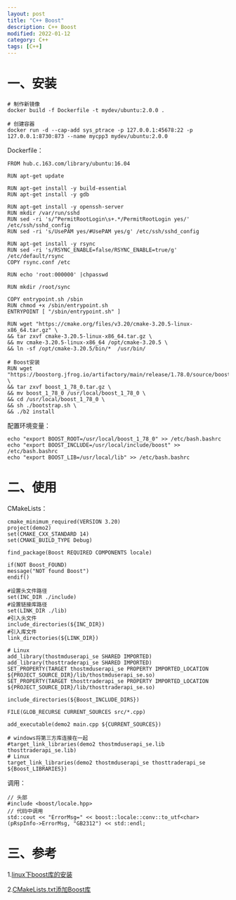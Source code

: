 ```yaml
---
layout: post
title: "C++ Boost"
description: C++ Boost
modified: 2022-01-12
category: C++
tags: [C++]
---
```


# 一、安装

    # 制作新镜像
    docker build -f Dockerfile -t mydev/ubuntu:2.0.0 .
    
    # 创建容器
    docker run -d --cap-add sys_ptrace -p 127.0.0.1:45678:22 -p 127.0.0.1:8730:873 --name mycpp3 mydev/ubuntu:2.0.0

Dockerfile：

    FROM hub.c.163.com/library/ubuntu:16.04
    
    RUN apt-get update
    
    RUN apt-get install -y build-essential
    RUN apt-get install -y gdb
    
    RUN apt-get install -y openssh-server
    RUN mkdir /var/run/sshd
    RUN sed -ri 's/^PermitRootLogin\s+.*/PermitRootLogin yes/' /etc/ssh/sshd_config
    RUN sed -ri 's/UsePAM yes/#UsePAM yes/g' /etc/ssh/sshd_config
    
    RUN apt-get install -y rsync
    RUN sed -ri 's/RSYNC_ENABLE=false/RSYNC_ENABLE=true/g' /etc/default/rsync
    COPY rsync.conf /etc
    
    RUN echo 'root:000000' |chpasswd
    
    RUN mkdir /root/sync
    
    COPY entrypoint.sh /sbin
    RUN chmod +x /sbin/entrypoint.sh
    ENTRYPOINT [ "/sbin/entrypoint.sh" ]
    
    RUN wget "https://cmake.org/files/v3.20/cmake-3.20.5-linux-x86_64.tar.gz" \
    && tar zxvf cmake-3.20.5-linux-x86_64.tar.gz \
    && mv cmake-3.20.5-linux-x86_64 /opt/cmake-3.20.5 \
    && ln -sf /opt/cmake-3.20.5/bin/*  /usr/bin/
    
    # Boost安装 
    RUN wget "https://boostorg.jfrog.io/artifactory/main/release/1.78.0/source/boost_1_78_0.tar.gz" \
    && tar zxvf boost_1_78_0.tar.gz \
    && mv boost_1_78_0 /usr/local/boost_1_78_0 \
    && cd /usr/local/boost_1_78_0 \
    && sh ./bootstrap.sh \
    && ./b2 install

配置环境变量：

    echo "export BOOST_ROOT=/usr/local/boost_1_78_0" >> /etc/bash.bashrc
    echo "export BOOST_INCLUDE=/usr/local/include/boost" >> /etc/bash.bashrc
    echo "export BOOST_LIB=/usr/local/lib" >> /etc/bash.bashrc

# 二、使用

CMakeLists：

    cmake_minimum_required(VERSION 3.20)
    project(demo2)
    set(CMAKE_CXX_STANDARD 14)
    set(CMAKE_BUILD_TYPE Debug)
    
    find_package(Boost REQUIRED COMPONENTS locale)
    
    if(NOT Boost_FOUND)
    message("NOT found Boost")
    endif()
    
    #设置头文件路径
    set(INC_DIR ./include)
    #设置链接库路径
    set(LINK_DIR ./lib)
    #引入头文件
    include_directories(${INC_DIR})
    #引入库文件
    link_directories(${LINK_DIR})
    
    # Linux
    add_library(thostmduserapi_se SHARED IMPORTED)
    add_library(thosttraderapi_se SHARED IMPORTED)
    SET_PROPERTY(TARGET thostmduserapi_se PROPERTY IMPORTED_LOCATION ${PROJECT_SOURCE_DIR}/lib/thostmduserapi_se.so)
    SET_PROPERTY(TARGET thosttraderapi_se PROPERTY IMPORTED_LOCATION ${PROJECT_SOURCE_DIR}/lib/thosttraderapi_se.so)
    
    include_directories(${Boost_INCLUDE_DIRS})
    
    FILE(GLOB_RECURSE CURRENT_SOURCES src/*.cpp)
    
    add_executable(demo2 main.cpp ${CURRENT_SOURCES})
    
    # windows将第三方库连接在一起
    #target_link_libraries(demo2 thostmduserapi_se.lib thosttraderapi_se.lib)
    # Linux
    target_link_libraries(demo2 thostmduserapi_se thosttraderapi_se ${Boost_LIBRARIES})

调用：

    // 头部
    #include <boost/locale.hpp>
    // 代码中调用
    std::cout << "ErrorMsg=" << boost::locale::conv::to_utf<char>(pRspInfo->ErrorMsg, "GB2312") << std::endl;

# 三、参考

1.[linux下boost库的安装](https://www.cnblogs.com/LyndonYoung/articles/5288618.html)

2.[CMakeLists.txt添加Boost库](https://blog.csdn.net/u011608180/article/details/103770401)